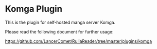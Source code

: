 # Komga Plugin

This is the plugin for self-hosted manga server Komga.

Please read the following document for further usage:

https://github.com/LancerComet/RuliaReader/tree/master/plugins/komga
